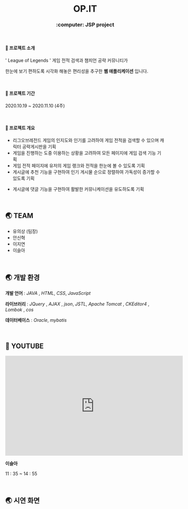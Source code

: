# <h1 align = "center"> OP.IT </h1>

<h3 align = "center"> :computer:  JSP project </h3> 



<br>

#### :thought_balloon: ​프로젝트 소개 

' League of Legends ' 게임 전적 검색과 챔피언 공략 커뮤니티가  

한눈에 보기 편하도록 시각화 해놓은 편리성을 추구한 **웹 애플리케이션** 입니다. 



<br>



#### :thought_balloon: ​프로젝트 기간

 2020.10.19 ~ 2020.11.10  (4주)

<br>



#### :thought_balloon: ​프로젝트 개요 

- 리그오브레전드 게임의 인지도와  인기를 고려하여 게임 전적을 검색할 수 있으며 캐릭터 공략게시판을 기획 
- 게임을 진행하는 도중 이용하는  상황을 고려하여 모든 페이지에 게임 검색 기능 기획  
- 게임 전적 페이지에 유저의 게임  랭크와 전적을 한눈에 볼 수 있도록 기획  
- 게시글에 추천 기능을 구현하여  인기 게시물 순으로 정렬하여 가독성이 증가할 수 있도록 기획  

* 게시글에 댓글 기능을 구현하여 활발한 커뮤니케이션을 유도하도록 기획

  

<br>



## :earth_asia: ​TEAM  

* 유의상 (팀장)
* 안신혁
* 이지연
* 이슬아

<br>



## :earth_asia: 개발 환경

**개발 언어** :  *JAVA* , *HTML*, *CSS*, *JavaScript* 

**라이브러리** :  *JQuery* , *AJAX*  , *json*,  *JSTL*, *Apache Tomcat* , *CKEditor4* , *Lombok* , *cos*

**데이터베이스** : *Oracle*, *mybatis*

<br>



## :movie_camera: YOUTUBE 



<iframe width="560" height="315" src="https://www.youtube.com/embed/I8lGndO-Z8Q" frameborder="0" allow="accelerometer; autoplay; clipboard-write; encrypted-media; gyroscope; picture-in-picture" allowfullscreen></iframe>

<br>



**이슬아** 

 11 : 35 ~ 14 : 55

<br>

## :earth_asia: ​시연 화면


